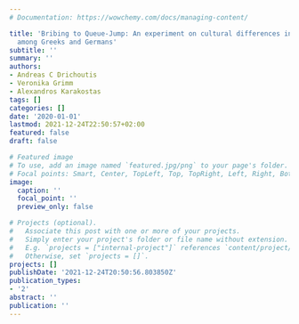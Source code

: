 ```yaml
---
# Documentation: https://wowchemy.com/docs/managing-content/

title: 'Bribing to Queue-Jump: An experiment on cultural differences in bribing attitudes
  among Greeks and Germans'
subtitle: ''
summary: ''
authors:
- Andreas C Drichoutis
- Veronika Grimm
- Alexandros Karakostas
tags: []
categories: []
date: '2020-01-01'
lastmod: 2021-12-24T22:50:57+02:00
featured: false
draft: false

# Featured image
# To use, add an image named `featured.jpg/png` to your page's folder.
# Focal points: Smart, Center, TopLeft, Top, TopRight, Left, Right, BottomLeft, Bottom, BottomRight.
image:
  caption: ''
  focal_point: ''
  preview_only: false

# Projects (optional).
#   Associate this post with one or more of your projects.
#   Simply enter your project's folder or file name without extension.
#   E.g. `projects = ["internal-project"]` references `content/project/deep-learning/index.md`.
#   Otherwise, set `projects = []`.
projects: []
publishDate: '2021-12-24T20:50:56.803850Z'
publication_types:
- '2'
abstract: ''
publication: ''
---
```

